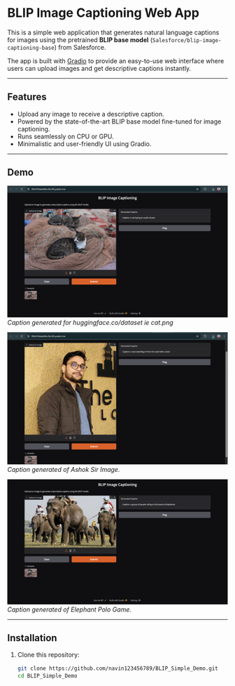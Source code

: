# BLIP Image Captioning Web App

This is a simple web application that generates natural language captions for images using the pretrained **BLIP base model** (`Salesforce/blip-image-captioning-base`) from Salesforce.

The app is built with [Gradio](https://gradio.app/) to provide an easy-to-use web interface where users can upload images and get descriptive captions instantly.

---

## Features

- Upload any image to receive a descriptive caption.
- Powered by the state-of-the-art BLIP base model fine-tuned for image captioning.
- Runs seamlessly on CPU or GPU.
- Minimalistic and user-friendly UI using Gradio.

---

## Demo

![Demo Screenshot 1](Demo_SS/huggingface.png)  
*Caption generated for huggingface.co/dataset ie cat.png*

![Demo Screenshot 2](Demo_SS/unseen_1.png)  
*Caption generated of Ashok Sir Image.*

![Demo Screenshot 3](Demo_SS/unseen_2.png)  
*Caption generated of Elephant Polo Game.*

---

## Installation

1. Clone this repository:
   ```bash
   git clone https://github.com/navin123456789/BLIP_Simple_Demo.git
   cd BLIP_Simple_Demo

